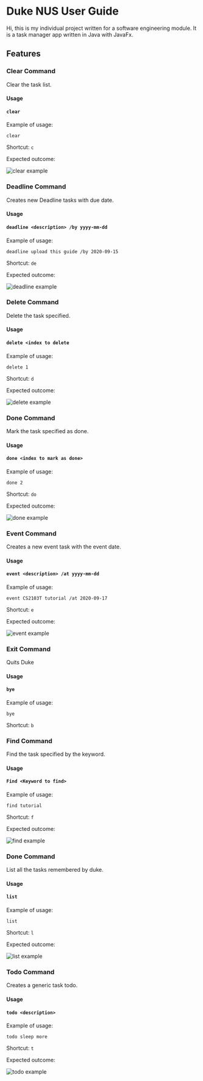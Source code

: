 # Duke NUS User Guide

Hi, this is my individual project written for a software engineering module. It is a task manager app written in Java with JavaFx.


## Features

### Clear Command 
Clear the task list.

#### Usage

#### `clear`
Example of usage: 

`clear`

Shortcut: `c`

Expected outcome:

![clear example](./images/clear.png)

### Deadline Command 
Creates new Deadline tasks with due date.

#### Usage

#### `deadline <description> /by yyyy-mm-dd`
Example of usage: 

`deadline upload this guide /by 2020-09-15`

Shortcut: `de`

Expected outcome:

![deadline example](./images/deadline.png)

### Delete Command 
Delete the task specified.

#### Usage

#### `delete <index to delete`
Example of usage: 

`delete 1`

Shortcut: `d`

Expected outcome:

![delete example](./images/delete.png)

### Done Command 
Mark the task specified as done.

#### Usage

#### `done <index to mark as done>`
Example of usage: 

`done 2`

Shortcut: `do`

Expected outcome:

![done example](./images/done.png)

### Event Command 
Creates a new event task with the event date.

#### Usage

#### `event <description> /at yyyy-mm-dd`
Example of usage: 

`event CS2103T tutorial /at 2020-09-17`

Shortcut: `e`

Expected outcome:

![event example](./images/event.png)

### Exit Command 
Quits Duke

#### Usage

#### `bye`
Example of usage: 

`bye`

Shortcut: `b`


### Find Command 
Find the task specified by the keyword.

#### Usage

#### `Find <Keyword to find>`
Example of usage: 

`find tutorial`

Shortcut: `f`

Expected outcome:

![find example](./images/find.png)

### Done Command 
List all the tasks remembered by duke.

#### Usage

#### `list`
Example of usage: 

`list`

Shortcut: `l`

Expected outcome:

![list example](./images/list.png)

### Todo Command 
Creates a generic task todo.

#### Usage

#### `todo <description>`
Example of usage: 

`todo sleep more`

Shortcut: `t`

Expected outcome:

![todo example](./images/todo.png)
